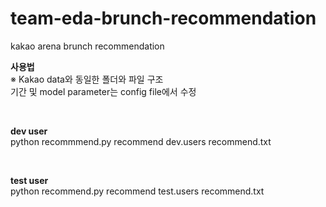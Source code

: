 # team-eda-brunch-recommendation
kakao arena brunch recommendation


**사용법**<br>
※ Kakao data와 동일한 폴더와 파일 구조<br>
기간 및 model parameter는 config file에서 수정<br>

<br>

**dev user**<br>
python recommmend.py recommend dev.users recommend.txt<br>

<br>

**test user**<br>
python recommend.py recommend test.users recommend.txt

